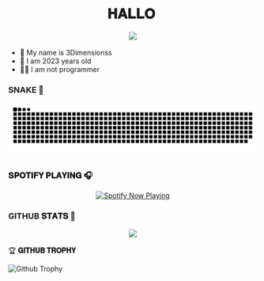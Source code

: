 <h1 align="center">𝐇𝐀𝐋𝐋𝐎 <img src="https://user-images.githubusercontent.com/1303154/88677602-1635ba80-d120-11ea-84d8-d263ba5fc3c0.gif" width="40px" alt=""><br></h1>
<p align="center">
  <img src="https://github.com/3Dimensionss.png" height=100 />
</p>

<p align="center">

- 👤 My name is 3Dimensionss
- 💌 I am 2023 years old 
- 👨‍💻 I am not programmer

</p>


### SNAKE 🐍
<picture>
  <source
    media="(prefers-color-scheme: dark)"
    srcset="https://raw.githubusercontent.com/platane/snk/output/github-contribution-grid-snake-dark.svg"
  />
  <source
    media="(prefers-color-scheme: light)"
    srcset="https://raw.githubusercontent.com/platane/snk/output/github-contribution-grid-snake.svg"
  />
  <img
    alt="github contribution grid snake animation"
    src="https://raw.githubusercontent.com/platane/snk/output/github-contribution-grid-snake.svg"
  />
</picture>


### 𝐒𝐏𝐎𝐓𝐈𝐅𝐘 𝐏𝐋𝐀𝐘𝐈𝐍𝐆 🎧

<p align="center">
  <a href="https://open.spotify.com/user/31nuzemgd72h4llo3dnl2pshegeu?si=qHWmVIfBQhy2KyH0dJgQ2Q&utm_source=copy-link" target="_blank"><img src="https://now-playing-on-spotify.vercel.app/api/spotify" alt="Spotify Now Playing" width="350"/></a>
</p>


### GITHUB 𝐒𝐓𝐀𝐓𝐒 🚀

<p align="center"><a href="https://github.com/ProjectZeroDays"><img src="https://github-readme-stats.vercel.app/api?username=3Dimensionss&show_icons=true&theme=radical"></a></p>

<summary>&#127942 <b>𝐆𝐈𝐓𝐇𝐔𝐁 𝐓𝐑𝐎𝐏𝐇𝐘</b>
</summary>

![Github Trophy](https://github-profile-trophy.vercel.app/?username=ProjectZeroDays)
